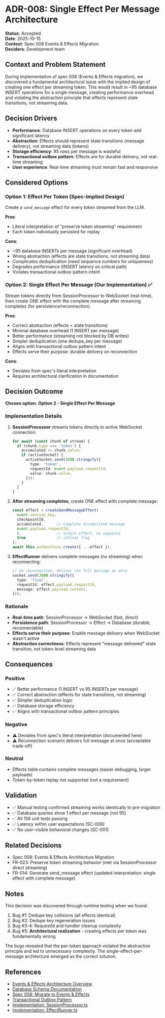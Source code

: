 # ADR-008: Single Effect Per Message Architecture

**Status**: Accepted  
**Date**: 2025-10-15  
**Context**: Spec 008 Events & Effects Migration  
**Deciders**: Development team  

## Context and Problem Statement

During implementation of spec 008 (Events & Effects migration), we discovered a fundamental architectural issue with the implied design of creating one effect per streaming token. This would result in ~95 database INSERT operations for a single message, creating performance overhead and violating the abstraction principle that effects represent state transitions, not streaming data.

## Decision Drivers

- **Performance**: Database INSERT operations on every token add significant latency
- **Abstraction**: Effects should represent state transitions (message delivery), not streaming data (tokens)
- **Storage efficiency**: 95 rows per message is wasteful
- **Transactional outbox pattern**: Effects are for durable delivery, not real-time streaming
- **User experience**: Real-time streaming must remain fast and responsive

## Considered Options

### Option 1: Effect Per Token (Spec-Implied Design)
Create a `send_message` effect for every token streamed from the LLM.

**Pros**:
- Literal interpretation of "preserve token streaming" requirement
- Each token individually persisted for replay

**Cons**:
- ~95 database INSERTs per message (significant overhead)
- Wrong abstraction (effects are state transitions, not streaming data)
- Complicates deduplication (need sequence numbers for uniqueness)
- Degrades performance (INSERT latency on critical path)
- Violates transactional outbox pattern intent

### Option 2: Single Effect Per Message (Our Implementation) ✅

Stream tokens directly from SessionProcessor to WebSocket (real-time), then create ONE effect with the complete message after streaming completes (for persistence/reconnection).

**Pros**:
- Correct abstraction (effects = state transitions)
- Minimal database overhead (1 INSERT per message)
- Better performance (streaming not blocked by DB writes)
- Simpler deduplication (one dedupe_key per message)
- Aligns with transactional outbox pattern intent
- Effects serve their purpose: durable delivery on reconnection

**Cons**:
- Deviates from spec's literal interpretation
- Requires architectural clarification in documentation

## Decision Outcome

**Chosen option**: **Option 2 - Single Effect Per Message**

### Implementation Details

1. **SessionProcessor** streams tokens directly to active WebSocket connection:
   ```typescript
   for await (const chunk of stream) {
     if (chunk.type === 'token') {
       accumulated += chunk.value;
       if (activeSocket) {
         activeSocket.send(JSON.stringify({
           type: 'token',
           requestId: event.payload.requestId,
           value: chunk.value,
         }));
       }
     }
   }
   ```

2. **After streaming completes**, create ONE effect with complete message:
   ```typescript
   const effect = createSendMessageEffect(
     event.session_key,
     checkpointId,
     accumulated,      // Complete accumulated message
     event.payload.requestId,
     0,                // Single effect, no sequence
     true              // isFinal flag
   );
   await this.outboxStore.create({ ...effect });
   ```

3. **EffectRunner** delivers complete messages (no streaming) when reconnecting:
   ```typescript
   // On reconnection, deliver the full message at once
   socket.send(JSON.stringify({
     type: 'final',
     requestId: effect.payload.requestId,
     message: effect.payload.content,
   }));
   ```

### Rationale

- **Real-time path**: SessionProcessor → WebSocket (fast, direct)
- **Persistence path**: SessionProcessor → Effect → Database (durable, reconnectable)
- **Effects serve their purpose**: Enable message delivery when WebSocket wasn't active
- **Abstraction correctness**: Effects represent "message delivered" state transition, not token-level streaming data

## Consequences

### Positive

- ✅ Better performance (1 INSERT vs 95 INSERTs per message)
- ✅ Correct abstraction (effects for state transitions, not streaming)
- ✅ Simpler deduplication logic
- ✅ Database storage efficiency
- ✅ Aligns with transactional outbox pattern principles

### Negative

- ⚠️ Deviates from spec's literal interpretation (documented here)
- ⚠️ Reconnection scenario delivers full message at once (acceptable trade-off)

### Neutral

- Effects table contains complete messages (easier debugging, larger payloads)
- Token-by-token replay not supported (not a requirement)

## Validation

- ✅ Manual testing confirmed streaming works identically to pre-migration
- ✅ Database queries show 1 effect per message (not 95)
- ✅ All 156 unit tests passing
- ✅ Latency within user expectations (SC-006)
- ✅ No user-visible behavioral changes (SC-001)

## Related Decisions

- Spec 008: Events & Effects Architecture Migration
- FR-023: Preserve token streaming behavior (met via SessionProcessor direct streaming)
- FR-014: Generate send_message effect (updated interpretation: single effect with complete message)

## Notes

This decision was discovered through runtime testing when we found:
1. Bug #1: Dedupe key collisions (all effects identical)
2. Bug #2: Dedupe key regeneration issues
3. Bug #3-4: RequestId and handler cleanup complexity
4. Bug #5: **Architectural realization** - creating effects per token was fundamentally wrong

The bugs revealed that the per-token approach violated the abstraction principle and led to unnecessary complexity. The single-effect-per-message architecture emerged as the correct solution.

## References

- [Events & Effects Architecture Overview](../../architecture/events-and-effects.md)
- [Database Schema Documentation](../../architecture/database.md)
- [Spec 008: Migrate to Events & Effects](../../specs/008-migrate-to-events-effects/spec.md)
- [Transactional Outbox Pattern](https://microservices.io/patterns/data/transactional-outbox.html)
- [Implementation: SessionProcessor.ts](../../apps/server/src/events/session/SessionProcessor.ts)
- [Implementation: EffectRunner.ts](../../apps/server/src/events/effects/EffectRunner.ts)
